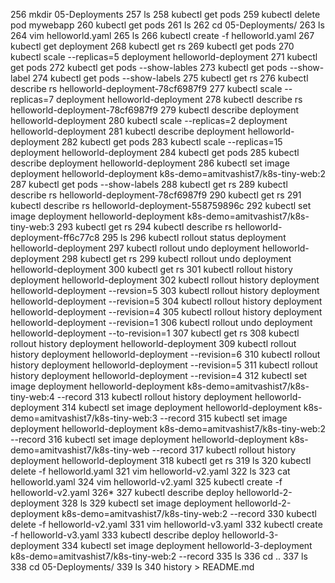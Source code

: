   256  mkdir 05-Deployments
  257  ls
  258  kubectl  get pods 
  259  kubectl  delete pod mywebapp
  260  kubectl  get pods 
  261  ls
  262  cd 05-Deployments/
  263  ls
  264  vim helloworld.yaml
  265  ls
  266  kubectl create -f helloworld.yaml 
  267  kubectl  get deployment 
  268  kubectl  get rs 
  269  kubectl  get pods 
  270  kubectl scale --replicas=5 deployment helloworld-deployment
  271  kubectl  get pods 
  272  kubectl  get pods --show-lables
  273  kubectl  get pods --show-label
  274  kubectl  get pods --show-labels
  275  kubectl  get rs 
  276  kubectl describe rs helloworld-deployment-78cf6987f9
  277  kubectl scale --replicas=7 deployment helloworld-deployment
  278  kubectl describe rs helloworld-deployment-78cf6987f9
  279  kubectl describe deployment helloworld-deployment
  280  kubectl scale --replicas=2 deployment helloworld-deployment
  281  kubectl describe deployment helloworld-deployment
  282  kubectl get pods 
  283  kubectl scale --replicas=15 deployment helloworld-deployment
  284  kubectl get pods 
  285  kubectl describe deployment helloworld-deployment
  286  kubectl set image deployment helloworld-deployment k8s-demo=amitvashist7/k8s-tiny-web:2
  287  kubectl  get pods --show-labels
  288  kubectl get rs 
  289  kubectl describe rs helloworld-deployment-78cf6987f9
  290  kubectl get rs 
  291  kubectl describe rs helloworld-deployment-558759896c
  292  kubectl set image deployment helloworld-deployment k8s-demo=amitvashist7/k8s-tiny-web:3
  293  kubectl get rs 
  294  kubectl describe rs helloworld-deployment-ff6c77c8
  295  ls
  296  kubectl rollout status deployment helloworld-deployment
  297  kubectl rollout undo deployment helloworld-deployment
  298  kubectl get rs
  299  kubectl rollout undo deployment helloworld-deployment
  300  kubectl get rs
  301  kubectl rollout history deployment helloworld-deployment
  302  kubectl rollout history deployment helloworld-deployment --revsion=5
  303  kubectl rollout history deployment helloworld-deployment --revision=5
  304  kubectl rollout history deployment helloworld-deployment --revision=4
  305  kubectl rollout history deployment helloworld-deployment --revision=1
  306  kubectl rollout undo deployment helloworld-deployment --to-revision=1
  307  kubectl get rs
  308  kubectl rollout history deployment helloworld-deployment 
  309  kubectl rollout history deployment helloworld-deployment --revision=6
  310  kubectl rollout history deployment helloworld-deployment --revision=5
  311  kubectl rollout history deployment helloworld-deployment --revision=4
  312  kubectl set image deployment helloworld-deployment k8s-demo=amitvashist7/k8s-tiny-web:4 --record
  313  kubectl rollout history deployment helloworld-deployment 
  314  kubectl set image deployment helloworld-deployment k8s-demo=amitvashist7/k8s-tiny-web:3 --record
  315  kubectl set image deployment helloworld-deployment k8s-demo=amitvashist7/k8s-tiny-web:2 --record
  316  kubectl set image deployment helloworld-deployment k8s-demo=amitvashist7/k8s-tiny-web --record
  317  kubectl rollout history deployment helloworld-deployment 
  318  kubectl get rs 
  319  ls
  320  kubectl delete -f helloworld.yaml 
  321  vim helloworld-v2.yaml
  322  ls
  323  cat helloworld.yaml 
  324  vim helloworld-v2.yaml
  325  kubectl create -f helloworld-v2.yaml 
  326* 
  327  kubectl  describe deploy helloworld-2-deployment
  328  ls
  329  kubectl set image deployment helloworld-2-deployment k8s-demo=amitvashist7/k8s-tiny-web:2 --record
  330  kubectl delete -f helloworld-v2.yaml 
  331  vim helloworld-v3.yaml 
  332  kubectl create -f helloworld-v3.yaml 
  333  kubectl  describe deploy helloworld-3-deployment
  334  kubectl set image deployment helloworld-3-deployment k8s-demo=amitvashist7/k8s-tiny-web:2 --record
  335  ls
  336  cd ..
  337  ls
  338  cd 05-Deployments/
  339  ls
  340  history > README.md
